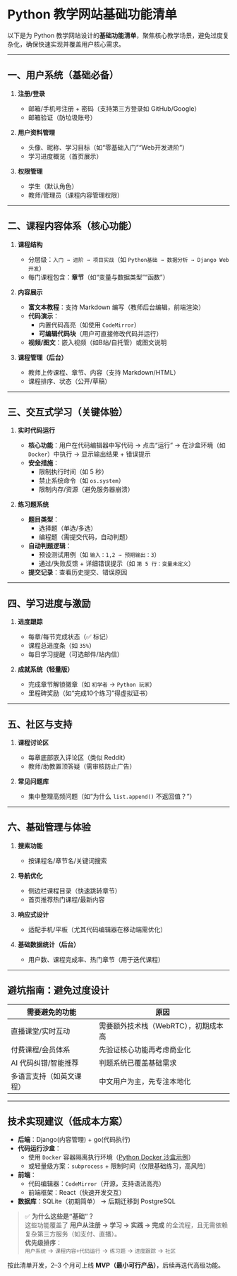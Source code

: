 # Python 教学网站基础功能清单

以下是为 Python 教学网站设计的**基础功能清单**，聚焦核心教学场景，避免过度复杂化，确保快速实现并覆盖用户核心需求。

---

## 一、用户系统（基础必备）

1. **注册/登录**
   - 邮箱/手机号注册 + 密码（支持第三方登录如 GitHub/Google）
   - 邮箱验证（防垃圾账号）

2. **用户资料管理**
   - 头像、昵称、学习目标（如“零基础入门”“Web开发进阶”）
   - 学习进度概览（首页展示）

3. **权限管理**
   - 学生（默认角色）
   - 教师/管理员（课程内容管理权限）

---

## 二、课程内容体系（核心功能）

1. **课程结构**
   - 分层级：`入门 → 进阶 → 项目实战`（如 `Python基础 → 数据分析 → Django Web开发`）
   - 每门课程包含：**章节**（如“变量与数据类型”“函数”）

2. **内容展示**
   - **富文本教程**：支持 Markdown 编写（教师后台编辑，前端渲染）
   - **代码演示**：
     - 内置代码高亮（如使用 `CodeMirror`）
     - **可编辑代码块**（用户可直接修改代码并运行）
   - **视频/图文**：嵌入视频（如B站/自托管）或图文说明

3. **课程管理（后台）**
   - 教师上传课程、章节、内容（支持 Markdown/HTML）
   - 课程排序、状态（公开/草稿）

---

## 三、交互式学习（关键体验）

1. **实时代码运行**
   - **核心功能**：用户在代码编辑器中写代码 → 点击“运行” → 在沙盒环境（如 `Docker`）中执行 → 显示输出结果 + 错误提示
   - **安全措施**：
     - 限制执行时间（如 5 秒）
     - 禁止系统命令（如 `os.system`）
     - 限制内存/资源（避免服务器崩溃）

2. **练习题系统**
   - **题目类型**：
     - 选择题（单选/多选）
     - 编程题（需提交代码，自动判题）
   - **自动判题逻辑**：
     - 预设测试用例（如 `输入：1,2 → 预期输出：3`）
     - 通过/失败反馈 + 详细错误提示（如 `第 5 行：变量未定义`）
   - **提交记录**：查看历史提交、错误原因

---

## 四、学习进度与激励

1. **进度跟踪**
   - 每章/每节完成状态（✅ 标记）
   - 课程总进度条（如 `35%`）
   - 每日学习提醒（可选邮件/站内信）

2. **成就系统（轻量版）**
   - 完成章节解锁徽章（如 `初学者` → `Python 玩家`）
   - 里程碑奖励（如“完成10个练习”得虚拟证书）

---

## 五、社区与支持

1. **课程讨论区**
   - 每章底部嵌入评论区（类似 Reddit）
   - 教师/助教置顶答疑（需审核防止广告）

2. **常见问题库**
   - 集中整理高频问题（如“为什么 `list.append()` 不返回值？”）

---

## 六、基础管理与体验

1. **搜索功能**
   - 按课程名/章节名/关键词搜索

2. **导航优化**
   - 侧边栏课程目录（快速跳转章节）
   - 首页推荐热门课程/最新内容

3. **响应式设计**
   - 适配手机/平板（尤其代码编辑器在移动端需优化）

4. **基础数据统计（后台）**
   - 用户数、课程完成率、热门章节（用于迭代课程）

---

## 避坑指南：避免过度设计

| 需要避免的功能                | 原因                     |
|-------------------------------|--------------------------|
| 直播课堂/实时互动             | 需要额外技术栈（WebRTC），初期成本高 |
| 付费课程/会员体系             | 先验证核心功能再考虑商业化 |
| AI 代码纠错/智能推荐          | 判题系统已覆盖基础需求   |
| 多语言支持（如英文课程）      | 中文用户为主，先专注本地化 |

---

## 技术实现建议（低成本方案）

- **后端**：Django(内容管理) + go(代码执行)
- **代码运行沙盒**：
  - 使用 `Docker` 容器隔离执行环境（[Python Docker 沙盒示例](https://github.com/Code-For-All/Python-Sandbox)）
  - 或轻量级方案：`subprocess` + 限制时间（仅限基础练习，高风险）
- **前端**：
  - 代码编辑器：`CodeMirror`（开源，支持语法高亮）
  - 前端框架：React（快速开发交互）
- **数据库**：SQLite（初期简单） → 后期迁移到 PostgreSQL

> ✅ **为什么这些是“基础”？**  
> 这些功能覆盖了 **用户从注册 → 学习 → 实践 → 完成** 的全流程，且无需依赖复杂第三方服务（如支付、直播）。  
> **优先级排序**：  
> `用户系统` → `课程内容+代码运行` → `练习题` → `进度跟踪` → `社区`

按此清单开发，2–3 个月可上线 **MVP（最小可行产品）**，后续再迭代高级功能。